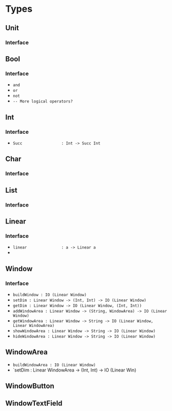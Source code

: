 # Types

## Unit

### Interface

## Bool

### Interface

- `and`
- `or`
- `not`
- `-- More logical operators?` 

## Int

### Interface
- `Succ                 : Int -> Succ Int`

## Char

### Interface

## List

### Interface

## Linear

### Interface
- `linear               : a -> Linear a`
- 


## Window

### Interface
- `buildWindow : IO (Linear Window)`
- `setDim : Linear Window -> (Int, Int) -> IO (Linear Window)`
- `getDim : Linear Window -> IO (Linear Window, (Int, Int))`
- `addWindowArea : Linear Window -> (String, WindowArea) -> IO (Linear Window)`
- `getWindowArea : Linear Window -> String -> IO (Linear Window, Linear WindowArea)`
- `showWindowArea : Linear Window -> String -> IO (Linear Window)`
- `hideWindowArea : Linear Window -> String -> IO (Linear Window)`


## WindowArea

- `buildWindowArea : IO (Linear Window)`
- `setDim : Linear WindowArea -> (Int, Int) -> IO (Linear Win)

## WindowButton

## WindowTextField